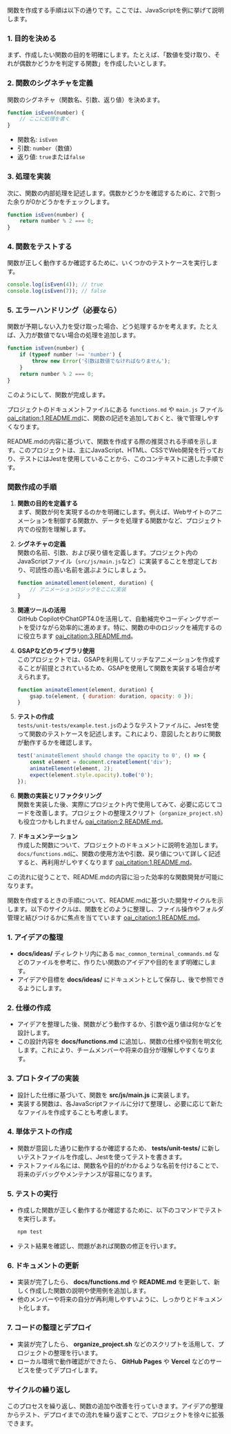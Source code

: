 関数を作成する手順は以下の通りです。ここでは、JavaScriptを例に挙げて説明します。

### 1. 目的を決める
まず、作成したい関数の目的を明確にします。たとえば、「数値を受け取り、それが偶数かどうかを判定する関数」を作成したいとします。

### 2. 関数のシグネチャを定義
関数のシグネチャ（関数名、引数、返り値）を決めます。

```javascript
function isEven(number) {
    // ここに処理を書く
}
```

- 関数名: `isEven`
- 引数: `number`（数値）
- 返り値: `true`または`false`

### 3. 処理を実装
次に、関数の内部処理を記述します。偶数かどうかを確認するために、2で割った余りが0かどうかをチェックします。

```javascript
function isEven(number) {
    return number % 2 === 0;
}
```

### 4. 関数をテストする
関数が正しく動作するか確認するために、いくつかのテストケースを実行します。

```javascript
console.log(isEven(4)); // true
console.log(isEven(7)); // false
```

### 5. エラーハンドリング（必要なら）
関数が予期しない入力を受け取った場合、どう処理するかを考えます。たとえば、入力が数値でない場合の処理を追加します。

```javascript
function isEven(number) {
    if (typeof number !== 'number') {
        throw new Error('引数は数値でなければなりません');
    }
    return number % 2 === 0;
}
```

このようにして、関数が完成します。

プロジェクトのドキュメントファイルにある `functions.md` や `main.js` ファイル [oai_citation:1,README.md](file-service://file-2sew03vzwLFqWCQUWV85Igvx)に、関数の記述を追加しておくと、後で管理しやすくなります。

README.mdの内容に基づいて、関数を作成する際の推奨される手順を示します。このプロジェクトは、主にJavaScript、HTML、CSSでWeb開発を行っており、テストにはJestを使用していることから、このコンテキストに適した手順です。

### 関数作成の手順

1. **関数の目的を定義する**  
   まず、関数が何を実現するのかを明確にします。例えば、Webサイトのアニメーションを制御する関数か、データを処理する関数かなど、プロジェクト内での役割を理解します。

2. **シグネチャの定義**  
   関数の名前、引数、および戻り値を定義します。プロジェクト内のJavaScriptファイル（`src/js/main.js`など）に実装することを想定しており、可読性の高い名前を選ぶようにしましょう。

   ```javascript
   function animateElement(element, duration) {
       // アニメーションロジックをここに実装
   }
   ```

3. **関連ツールの活用**  
   GitHub CopilotやChatGPT4.0を活用して、自動補完やコーディングサポートを受けながら効率的に進めます。特に、関数の中のロジックを補完するのに役立ちます [oai_citation:3,README.md](file-service://file-X89KCeD9OW5m1ZJ5djzzQ4O5)。

4. **GSAPなどのライブラリ使用**  
   このプロジェクトでは、GSAPを利用してリッチなアニメーションを作成することが前提とされているため、GSAPを使用して関数を実装する場合が考えられます。

   ```javascript
   function animateElement(element, duration) {
       gsap.to(element, { duration: duration, opacity: 0 });
   }
   ```

5. **テストの作成**  
   `tests/unit-tests/example.test.js`のようなテストファイルに、Jestを使って関数のテストケースを記述します。これにより、意図したとおりに関数が動作するかを確認します。

   ```javascript
   test('animateElement should change the opacity to 0', () => {
       const element = document.createElement('div');
       animateElement(element, 2);
       expect(element.style.opacity).toBe('0');
   });
   ```

6. **関数の実装とリファクタリング**  
   関数を実装した後、実際にプロジェクト内で使用してみて、必要に応じてコードを改善します。プロジェクトの整理スクリプト（`organize_project.sh`）も役立つかもしれません [oai_citation:2,README.md](file-service://file-X89KCeD9OW5m1ZJ5djzzQ4O5)。

7. **ドキュメンテーション**  
   作成した関数について、プロジェクトのドキュメントに説明を追加します。`docs/functions.md`に、関数の使用方法や引数、戻り値について詳しく記述すると、再利用がしやすくなります [oai_citation:1,README.md](file-service://file-X89KCeD9OW5m1ZJ5djzzQ4O5)。

この流れに従うことで、README.mdの内容に沿った効率的な関数開発が可能になります。

関数を作成するときの手順について、README.mdに基づいた開発サイクルを示します。以下のサイクルは、関数をどのように整理し、ファイル操作やフォルダ管理と結びつけるかに焦点を当てています [oai_citation:1,README.md](file-service://file-jHDWptBfywszIwRqpQVKx6fj)。

### 1. アイデアの整理
- **docs/ideas/** ディレクトリ内にある `mac_common_terminal_commands.md` などのファイルを参考に、作りたい関数のアイデアや目的をまず明確にします。
- アイデアや目標を **docs/ideas/** にドキュメントとして保存し、後で参照できるようにします。

### 2. 仕様の作成
- アイデアを整理した後、関数がどう動作するか、引数や返り値は何かなどを設計します。
- この設計内容を **docs/functions.md** に追加し、関数の仕様や役割を明文化します。これにより、チームメンバーや将来の自分が理解しやすくなります。

### 3. プロトタイプの実装
- 設計した仕様に基づいて、関数を **src/js/main.js** に実装します。
- 実装する関数は、各JavaScriptファイルに分けて整理し、必要に応じて新たなファイルを作成することも考慮します。

### 4. 単体テストの作成
- 関数が意図した通りに動作するか確認するため、 **tests/unit-tests/** に新しいテストファイルを作成し、Jestを使ってテストを書きます。
- テストファイル名には、関数名や目的がわかるような名前を付けることで、将来のデバッグやメンテナンスが容易になります。

### 5. テストの実行
- 作成した関数が正しく動作するか確認するために、以下のコマンドでテストを実行します。

  ```bash
  npm test
  ```

- テスト結果を確認し、問題があれば関数の修正を行います。

### 6. ドキュメントの更新
- 実装が完了したら、 **docs/functions.md** や **README.md** を更新して、新しく作成した関数の説明や使用例を追加します。
- 他のメンバーや将来の自分が再利用しやすいように、しっかりとドキュメント化します。

### 7. コードの整理とデプロイ
- 実装が完了したら、 **organize_project.sh** などのスクリプトを活用して、プロジェクトの整理を行います。
- ローカル環境で動作確認ができたら、 **GitHub Pages** や **Vercel** などのサービスを使ってデプロイします。

### サイクルの繰り返し
このプロセスを繰り返し、関数の追加や改善を行っていきます。アイデアの整理からテスト、デプロイまでの流れを繰り返すことで、プロジェクトを徐々に拡張できます。

